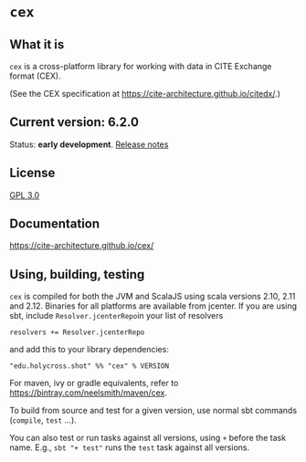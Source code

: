 # `cex`

## What it is

`cex` is a cross-platform library for working with data in CITE Exchange format (CEX).

(See the CEX specification at <https://cite-architecture.github.io/citedx/>.)

## Current version: 6.2.0


Status:  **early development**. [Release notes](releases.md)

## License

[GPL 3.0](https://opensource.org/licenses/gpl-3.0.html)


## Documentation

<https://cite-architecture.github.io/cex/>


## Using, building, testing

`cex` is compiled for both the JVM and ScalaJS using scala versions 2.10, 2.11 and 2.12.  Binaries for all platforms are available from jcenter.  If you are using sbt, include `Resolver.jcenterRepo`in your list of resolvers

    resolvers += Resolver.jcenterRepo

and  add this to your library dependencies:

    "edu.holycross.shot" %% "cex" % VERSION

For maven, ivy or gradle equivalents, refer to <https://bintray.com/neelsmith/maven/cex>.



To build from source and test for a given version, use normal sbt commands (`compile`, `test` ...).

You can also test or run tasks against all versions, using `+` before the task name.  E.g.,  `sbt "+ test"` runs the `test` task against all versions.
